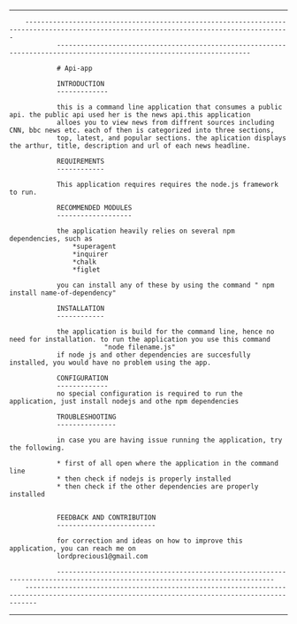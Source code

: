 

-------------------------------------------------------------------------------------------------------------------------------------------------------------------
		-----------------------------------------------------------------------------------------------------------------------------------------
				-----------------------------------------------------------------------------------------------------------------------

				# Api-app

				INTRODUCTION
				-------------

				this is a command line application that consumes a public api. the public api used her is the news api.this application 
				alloes you to view news from diffrent sources including CNN, bbc news etc. each of then is categorized into three sections, 
				top, latest, and popular sections. the aplication displays the arthur, title, description and url of each news headline.

				REQUIREMENTS
				------------

				This application requires requires the node.js framework to run.

				RECOMMENDED MODULES
				-------------------

				the application heavily relies on several npm dependencies, such as
					*superagent
					*inquirer
					*chalk
					*figlet

				you can install any of these by using the command " npm install name-of-dependency"

				INSTALLATION
				------------

				the application is build for the command line, hence no need for installation. to run the application you use this command
							"node filename.js"
				if node js and other dependencies are succesfully installed, you would have no problem using the app.

				CONFIGURATION
				-------------
				no special configuration is required to run the application, just install nodejs and othe npm dependencies

				TROUBLESHOOTING
				---------------

				in case you are having issue running the application, try the following.

				* first of all open where the application in the command line
				* then check if nodejs is properly installed
				* then check if the other dependencies are properly installed


				FEEDBACK AND CONTRIBUTION
				-------------------------

				for correction and ideas on how to improve this application, you can reach me on 
				lordprecious1@gmail.com

				-----------------------------------------------------------------------------------------------------------------------------
		-----------------------------------------------------------------------------------------------------------------------------------------------
--------------------------------------------------------------------------------------------------------------------------------------------------------------------
